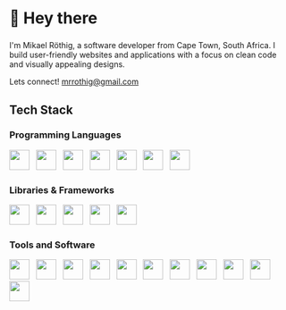 <h1 align="left">👋 Hey there</h1>

###
<p align="left">I'm Mikael Röthig, a software developer from Cape Town, South Africa. I build user-friendly websites and applications with a focus on clean code and visually appealing designs.

<span>Lets connect! <a href="mailto:mrrothig@gmail.com">mrrothig@gmail.com</a></span>

###

<h2 align="left">Tech Stack</h2>

###
<h3 align="left">Programming Languages</h3>
<div align="left">
  <img src="https://cdn.jsdelivr.net/gh/devicons/devicon@latest/icons/php/php-original.svg" height="36"/>
  <img width="4" />
  <img src="https://cdn.jsdelivr.net/gh/devicons/devicon@latest/icons/csharp/csharp-original.svg" height="36" />
  <img width="4" />
  <img src="https://cdn.jsdelivr.net/gh/devicons/devicon@latest/icons/typescript/typescript-original.svg" height="36" />
  <img width="4" />
  <img src="https://cdn.jsdelivr.net/gh/devicons/devicon@latest/icons/javascript/javascript-original.svg" height="36" />
  <img width="4" />
  <img src="https://cdn.jsdelivr.net/gh/devicons/devicon@latest/icons/html5/html5-original.svg" height="36" />
  <img width="4" />
  <img src="https://cdn.jsdelivr.net/gh/devicons/devicon@latest/icons/css3/css3-original.svg" height="36" />
  <img width="4" />
  <img src="https://cdn.jsdelivr.net/gh/devicons/devicon@latest/icons/sass/sass-original.svg" height="36" />
</div>

<h3 align="left">Libraries & Frameworks</h3>
<div align="left">
  <img src="https://cdn.jsdelivr.net/gh/devicons/devicon@latest/icons/symfony/symfony-original.svg" height="36" /> 
  <img width="4" />
  <img src="https://cdn.jsdelivr.net/gh/devicons/devicon@latest/icons/shopware/shopware-original.svg" height="36" />
  <img width="4" />
  <img src="https://cdn.jsdelivr.net/gh/devicons/devicon@latest/icons/hugo/hugo-original.svg" height="36" />
  <img width="4" />
  <img src="https://cdn.jsdelivr.net/gh/devicons/devicon@latest/icons/astro/astro-original.svg" height="36" />
  <img width="4" />
  <img src="https://cdn.jsdelivr.net/gh/devicons/devicon@latest/icons/tailwindcss/tailwindcss-original.svg" height="36" />      
</div>

<h3 align="left">Tools and Software</h3>
<div align="left">
  <img src="https://cdn.jsdelivr.net/gh/devicons/devicon@latest/icons/git/git-original.svg" height="36" />
  <img width="4" />
  <img src="https://cdn.jsdelivr.net/gh/devicons/devicon@latest/icons/github/github-original.svg" height="36" />
  <img width="4" />
  <img src="https://cdn.jsdelivr.net/gh/devicons/devicon@latest/icons/webstorm/webstorm-original.svg" height="36" />
  <img width="4" />
  <img src="https://cdn.jsdelivr.net/gh/devicons/devicon@latest/icons/phpstorm/phpstorm-original.svg" height="36" />
  <img width="4" />
  <img src="https://cdn.jsdelivr.net/gh/devicons/devicon@latest/icons/figma/figma-original.svg" height="36" />
  <img width="4" />
  <img src="https://cdn.jsdelivr.net/gh/devicons/devicon@latest/icons/xd/xd-original.svg" height="36" />
  <img width="4" />
  <img src="https://cdn.jsdelivr.net/gh/devicons/devicon@latest/icons/illustrator/illustrator-plain.svg" height="36" />
  <img width="4" />
  <img src="https://cdn.jsdelivr.net/gh/devicons/devicon@latest/icons/photoshop/photoshop-original.svg" height="36" />
  <img width="4" />
  <img src="https://cdn.jsdelivr.net/gh/devicons/devicon@latest/icons/unity/unity-original.svg" height="36" />
  <img width="4" />
  <img src="https://cdn.jsdelivr.net/gh/devicons/devicon@latest/icons/blender/blender-original.svg" height="36" />
  <img width="4" />
  <img src="https://cdn.jsdelivr.net/gh/devicons/devicon@latest/icons/vercel/vercel-original.svg" height="36" />
</div>
